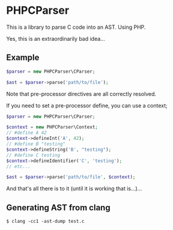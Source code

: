 # PHPCParser

This is a library to parse C code into an AST. Using PHP.

Yes, this is an extraordinarily bad idea...


## Example

```php
$parser = new PHPCParser\CParser;

$ast = $parser->parse('path/to/file');
```

Note that pre-processor directives are all correctly resolved.

If you need to set a pre-processor define, you can use a context;

```php
$parser = new PHPCParser\CParser;

$context = new PHPCParser\Context;
// #define A 42
$context->defineInt('A', 42);
// #define B "testing"
$context->defineString('B', "testing");
// #define C testing
$context->defineIdentifier('C', 'testing');
// etc... 

$ast = $parser->parse('path/to/file', $context);
```

And that's all there is to it (until it is working that is...)...

## Generating AST from clang

```console
$ clang -cc1 -ast-dump test.c
```

